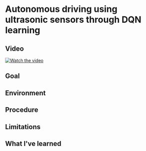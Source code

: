  # Autonomous driving using ultrasonic sensors through DQN learning
 
 ## Video
 [![Watch the video](https://img.youtube.com/vi/<9c6YvIKOwF8>/maxresdefault.jpg)](https://youtu.be/9c6YvIKOwF8)
 ## Goal
 
 ## Environment
 
 ## Procedure
 
 ## Limitations
 
 ## What I've learned
